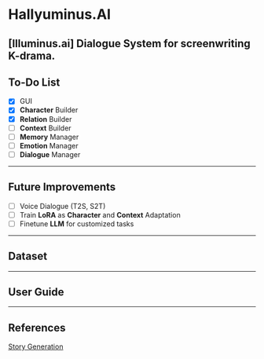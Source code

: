 # Hallyuminus.AI

[Illuminus.ai] Dialogue System for screenwriting K-drama.
--------------------------
## To-Do List

- [x] GUI
- [x] **Character** Builder
- [x] **Relation** Builder
- [ ] **Context** Builder
- [ ] **Memory** Manager
- [ ] **Emotion** Manager
- [ ] **Dialogue** Manager

--------------------------
## Future Improvements

- [ ] Voice Dialogue (T2S, S2T)
- [ ] Train **LoRA** as **Character** and **Context** Adaptation
- [ ] Finetune **LLM** for customized tasks

--------------------------
## Dataset

--------------------------
## User Guide

--------------------------
## References
[Story Generation](https://github.com/yingpengma/Awesome-Story-Generation)
